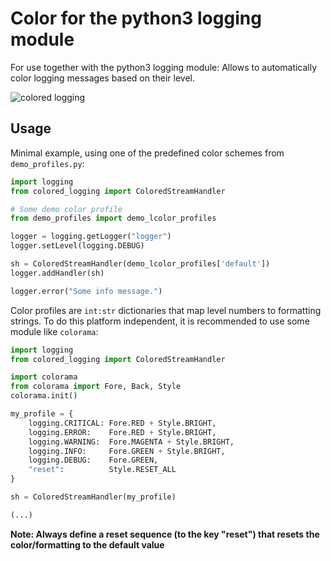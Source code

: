 # Color for the python3 logging module

For use together with the python3 logging module: Allows to automatically color logging messages based on their level.

![colored logging](scrot.png)

## Usage

Minimal example, using one of the predefined color schemes from ```demo_profiles.py```:

```python
import logging
from colored_logging import ColoredStreamHandler

# Some demo color profile
from demo_profiles import demo_lcolor_profiles

logger = logging.getLogger("logger")
logger.setLevel(logging.DEBUG)

sh = ColoredStreamHandler(demo_lcolor_profiles['default'])
logger.addHandler(sh)

logger.error("Some info message.")
```

Color profiles are ```int:str``` dictionaries that map level numbers to formatting strings. To do this platform independent, it is recommended to use some module like ```colorama```:

```python
import logging
from colored_logging import ColoredStreamHandler

import colorama
from colorama import Fore, Back, Style
colorama.init()

my_profile = {
    logging.CRITICAL: Fore.RED + Style.BRIGHT,
    logging.ERROR:    Fore.RED + Style.BRIGHT,
    logging.WARNING:  Fore.MAGENTA + Style.BRIGHT,
    logging.INFO:     Fore.GREEN + Style.BRIGHT,
    logging.DEBUG:    Fore.GREEN,
    "reset":          Style.RESET_ALL
}

sh = ColoredStreamHandler(my_profile)

(...)
```

**Note: Always define a reset sequence (to the key "reset") that resets the color/formatting to the default value**